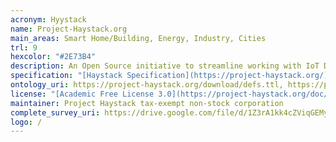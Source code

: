 ```yaml
--- 
acronym: Hyystack
name: Project-Haystack.org 
main_areas: Smart Home/Building, Energy, Industry, Cities
trl: 9
hexcolor: "#2E73B4"
description: An Open Source initiative to streamline working with IoT Data We standardize semantic data models and web services with the goal of making it easier to unlock value from the vast quantity of data being generated by the smart devices that permeate our homes, buildings, factories, and cities.
specification: "[Haystack Specification](https://project-haystack.org/)"
ontology_uri: https://project-haystack.org/download/defs.ttl, https://project-haystack.org/download/protos.ttl
license: "[Academic Free License 3.0](https://project-haystack.org/doc/License)"
maintainer: Project Haystack tax-exempt non-stock corporation 
complete_survey_uri: https://drive.google.com/file/d/1Z3rA1kk4cZViqGEMyxD6wKUKKXfuNo42/view
logo: /
--- 
```

